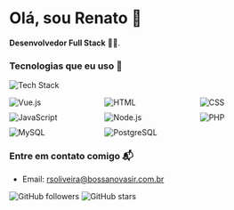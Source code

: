 # Olá, sou Renato 👋 

**Desenvolvedor Full Stack** 👨‍💻.

### Tecnologias que eu uso 🚀

![Tech Stack](https://img.shields.io/badge/Tech-Stack-blue?style=flat&logo=react)

<div style="display: grid; grid-template-columns: repeat(auto-fill, minmax(120px, 1fr)); gap: 10px;">
  <img src="https://img.shields.io/badge/Vue.js-4FC08D?style=flat&logo=vue.js" alt="Vue.js" />
  <img src="https://img.shields.io/badge/HTML-E34F26?style=flat&logo=html5" alt="HTML" />
  <img src="https://img.shields.io/badge/CSS-1572B6?style=flat&logo=css3" alt="CSS" />
  <img src="https://img.shields.io/badge/JavaScript-F7DF1E?style=flat&logo=javascript" alt="JavaScript" />
  <img src="https://img.shields.io/badge/Node.js-339933?style=flat&logo=node.js" alt="Node.js" />
  <img src="https://img.shields.io/badge/PHP-777BB4?style=flat&logo=php" alt="PHP" />
  <img src="https://img.shields.io/badge/MySQL-4479A1?style=flat&logo=mysql" alt="MySQL" />
  <img src="https://img.shields.io/badge/PostgreSQL-336791?style=flat&logo=postgresql" alt="PostgreSQL" />
</div>

### Entre em contato comigo 📬
- Email: [rsoliveira@bossanovasir.com.br](mailto:rsoliveira@bossanovasir.com.br)

![GitHub followers](https://img.shields.io/github/followers/RenatoBossaNova?style=social)
![GitHub stars](https://img.shields.io/github/stars/RenatoBossaNova?style=social)
